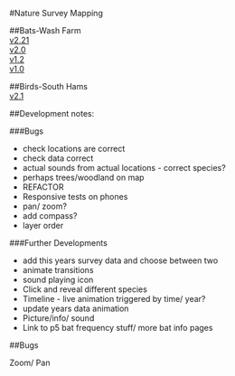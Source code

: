 #Nature Survey Mapping

##Bats-Wash Farm  
[v2.21](https://nimuse2.github.io/nimuse2.maps.dev//map_v2.21/)  
[v2.0](https://nimuse2.github.io/nimuse2.maps.dev//map_v2.0/)  
[v1.2](https://nimuse2.github.io/nimuse2.maps.dev//map_v1.2/)  
[v1.0](https://nimuse2.github.io/nimuse2.maps.dev//map_v1.0/)

##Birds-South Hams  
[v2.1](https://nimuse2.github.io/nimuse2.maps.dev//map_v2.1/)

##Development notes:

###Bugs

- check locations are correct
- check data correct
- actual sounds from actual locations - correct species?
- perhaps trees/woodland on map
- REFACTOR
- Responsive tests on phones
- pan/ zoom?
- add compass?
- layer order

###Further Developments

- add this years survey data and choose between two
- animate transitions
- sound playing icon
- Click and reveal different species
- Timeline - live animation triggered by time/ year?
- update years data animation
- Picture/info/ sound
- Link to p5 bat frequency stuff/ more bat info pages

##Bugs

Zoom/ Pan
